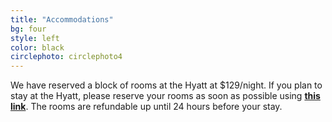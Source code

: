 ```yaml
---
title: "Accommodations"
bg: four
style: left
color: black
circlephoto: circlephoto4
---
```

We have reserved a block of rooms at the Hyatt at $129/night. If you plan to stay at the Hyatt, please reserve your rooms as soon as possible using **[this link](https://aws.passkey.com/go/kaufmannathanson)**. The rooms are refundable up until 24 hours before your stay. 
